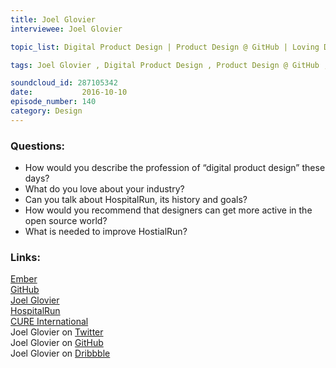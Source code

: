 ```yaml
--- 
title: Joel Glovier
interviewee: Joel Glovier

topic_list: Digital Product Design | Product Design @ GitHub | Loving Design | Order & Chaos | Drawing | Web Design | HospitalRun | Diversity | Startup Culture | Improving Lives | CURE International | Ember | Offline First | Hospital Information System | Designers & Open Source

tags: Joel Glovier , Digital Product Design , Product Design @ GitHub , Loving Design , Order & Chaos , Drawing , Web Design , HospitalRun , Diversity , Startup Culture , Improving Lives , CURE International , Ember , Offline First , Hospital Information System , Designers & Open Source

soundcloud_id: 287105342  
date:           2016-10-10
episode_number: 140
category: Design
---
```


### Questions:

- How would you describe the profession of “digital product design” these days?
- What do you love about your industry?
- Can you talk about HospitalRun, its history and goals?
- How would you recommend that designers can get more active in the open source world?
- What is needed to improve HostialRun?

### Links:

[Ember](http://emberjs.com/)<br>
[GitHub](https://github.com/)<br>
[Joel Glovier](http://joelglovier.com/)<br>
[HospitalRun](http://hospitalrun.io/)<br>
[CURE International](https://cure.org/)<br>
Joel Glovier on [Twitter](https://twitter.com/jglovier)<br>
Joel Glovier on [GitHub](https://github.com/jglovier)<br>
Joel Glovier on [Dribbble](https://dribbble.com/jag)<br>

